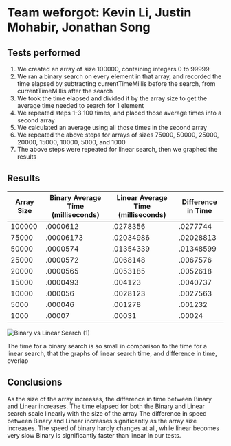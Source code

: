 # Team weforgot: Kevin Li, Justin Mohabir, Jonathan Song
## Tests performed
1. We created an array of size 100000, containing integers 0 to 99999.
2. We ran a binary search on every element in that array, and recorded the time elapsed by subtracting currentTimeMillis before the search, from currentTimeMillis after the search
3. We took the time elapsed and divided it by the array size to get the average time needed to search for 1 element
4. We repeated steps 1-3 100 times, and placed those average times into a second array 
5. We calculated an average using all those times in the second array
6. We repeated the above steps for arrays of sizes 75000, 50000, 25000, 20000, 15000, 10000, 5000, and 1000
7. The above steps were repeated for linear search, then we graphed the results


## Results
| Array Size | Binary Average Time (milliseconds) | Linear Average Time (milliseconds) | Difference in Time |
|------------|------------------------------------|------------------------------------|--------------------|
|100000      |               .0000612             |              .0278356              |       .0277744     |                           
|75000       |               .00006173            |              .02034986             |       .02028813    |                           
|50000       |               .0000574             |              .01354339             |       .01348599    | 
|25000       |               .0000572             |              .0068148              |       .0067576     | 
|20000       |               .0000565             |              .0053185              |       .0052618     | 
|15000       |               .0000493             |              .004123               |       .0040737     | 
|10000       |               .000056              |              .0028123              |       .0027563     | 
|5000        |               .000046              |              .001278               |       .001232      |
|1000        |               .00007               |              .00031                |       .00024       | 

![Binary vs Linear Search (1)](https://user-images.githubusercontent.com/58864927/146849780-5bf48388-dce5-4d52-a322-bb60ada89f9b.png)

The time for a binary search is so small in comparison to the time for a linear search, that the graphs of linear search time, and difference in time, overlap

## Conclusions
As the size of the array increases, the difference in time between Binary and Linear increases.
The time elapsed for both the Binary and Linear search scale linearly with the size of the array
The difference in speed between Binary and Linear increases significantly as the array size increases. The speed of binary hardly changes at all, while linear becomes very slow
Binary is significantly faster than linear in our tests. 
